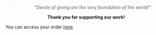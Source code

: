 <!--

Title: Thank you

-->

> <center><i>"Deeds of giving are the very foundation of the world!"</i></center>

<center><strong>
Thank you for supporting our work!
</strong></center>

You can access your order <a href='https://e-junkie.com/'>here</a>
